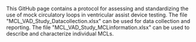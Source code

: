 This GitHub page contains a protocol for assessing and standardizing the use of mock circulatory loops in ventricular assist device testing. The file "MCL_VAD_Study_Datacollection.xlsx" can be used for data collection and reporting. The file "MCL_VAD_Study_MCLinformation.xlsx" can be used to describe and characterize individual MCLs.
